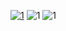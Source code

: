 [![1](https://i.imgur.com/66CJFeC.jpg)](https://www.mediafire.com/folder/tz5j3q9qv5tva/PengHacks)
![1](https://i.imgur.com/NFMT8eE.jpg)
![1](https://i.imgur.com/gBBLSr4.jpg)
